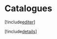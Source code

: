 # Catalogues

[!include[editer](catalogues.editer.autogen.md)]

[!include[details](catalogues.details.autogen.md)]



































































































